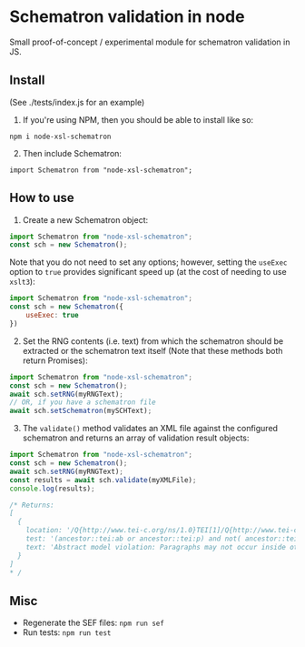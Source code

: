 # Schematron validation in node

Small proof-of-concept / experimental module for schematron validation in JS.

## Install

(See ./tests/index.js for an example)

1. If you're using NPM, then you should be able to install like so:

```
npm i node-xsl-schematron

```

2. Then include Schematron:

```
import Schematron from "node-xsl-schematron";

```

## How to use

1. Create a new Schematron object:

```js
import Schematron from "node-xsl-schematron";
const sch = new Schematron();
```
Note that you do not need to set any options; however, setting the `useExec` option to `true` provides significant speed up (at the cost of needing to use `xslt3`):

```js
import Schematron from "node-xsl-schematron";
const sch = new Schematron({
    useExec: true
})
```

2. Set the RNG contents (i.e. text) from which the schematron should be extracted or the schematron text itself (Note that these methods both return Promises):

```js
import Schematron from "node-xsl-schematron";
const sch = new Schematron();
await sch.setRNG(myRNGText);
// OR, if you have a schematron file
await sch.setSchematron(mySCHText);
```

3. The `validate()` method validates an XML file against the configured schematron and returns an array of validation result objects:

```js
import Schematron from "node-xsl-schematron";
const sch = new Schematron();
await sch.setRNG(myRNGText);
const results = await sch.validate(myXMLFile);
console.log(results);

/* Returns: 
[
  {
    location: '/Q{http://www.tei-c.org/ns/1.0}TEI[1]/Q{http://www.tei-c.org/ns/1.0}text[1]/Q{http://www.tei-c.org/ns/1.0}body[1]/Q{http://www.tei-c.org/ns/1.0}p[1]/Q{http://www.tei-c.org/ns/1.0}p[1]',
    test: '(ancestor::tei:ab or ancestor::tei:p) and not( ancestor::tei:floatingText |parent::tei:exemplum |parent::tei:item |parent::tei:note |parent::tei:q |parent::tei:quote |parent::tei:remarks |parent::tei:said |parent::tei:sp |parent::tei:stage |parent::tei:cell |parent::tei:figure )',
    text: 'Abstract model violation: Paragraphs may not occur inside other paragraphs or ab elements.'
  }
] 
* /

```

## Misc

* Regenerate the SEF files: `npm run sef` 
* Run tests: `npm run test`
